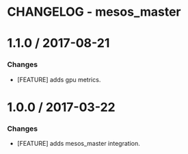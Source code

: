 # CHANGELOG - mesos_master

1.1.0 / 2017-08-21
==================

### Changes

* [FEATURE] adds gpu metrics.

1.0.0 / 2017-03-22
==================

### Changes

* [FEATURE] adds mesos_master integration.
